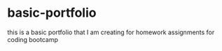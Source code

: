 # basic-portfolio
this is a basic portfolio that I am creating for homework assignments for coding bootcamp
